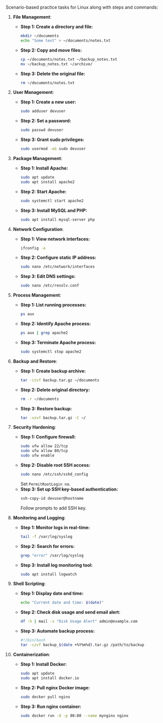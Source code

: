 Scenario-based practice tasks for Linux along with steps and commands:

1. **File Management**:
   - **Step 1: Create a directory and file:**
     ```bash
     mkdir ~/documents
     echo "Some text" > ~/documents/notes.txt
     ```
   - **Step 2: Copy and move files:**
     ```bash
     cp ~/documents/notes.txt ~/backup_notes.txt
     mv ~/backup_notes.txt ~/archive/
     ```
   - **Step 3: Delete the original file:**
     ```bash
     rm ~/documents/notes.txt
     ```

2. **User Management**:
   - **Step 1: Create a new user:**
     ```bash
     sudo adduser devuser
     ```
   - **Step 2: Set a password:**
     ```bash
     sudo passwd devuser
     ```
   - **Step 3: Grant sudo privileges:**
     ```bash
     sudo usermod -aG sudo devuser
     ```

3. **Package Management**:
   - **Step 1: Install Apache:**
     ```bash
     sudo apt update
     sudo apt install apache2
     ```
   - **Step 2: Start Apache:**
     ```bash
     sudo systemctl start apache2
     ```
   - **Step 3: Install MySQL and PHP:**
     ```bash
     sudo apt install mysql-server php
     ```

4. **Network Configuration**:
   - **Step 1: View network interfaces:**
     ```bash
     ifconfig -a
     ```
   - **Step 2: Configure static IP address:**
     ```bash
     sudo nano /etc/network/interfaces
     ```
   - **Step 3: Edit DNS settings:**
     ```bash
     sudo nano /etc/resolv.conf
     ```

5. **Process Management**:
   - **Step 1: List running processes:**
     ```bash
     ps aux
     ```
   - **Step 2: Identify Apache process:**
     ```bash
     ps aux | grep apache2
     ```
   - **Step 3: Terminate Apache process:**
     ```bash
     sudo systemctl stop apache2
     ```

6. **Backup and Restore**:
   - **Step 1: Create backup archive:**
     ```bash
     tar -czvf backup.tar.gz ~/documents
     ```
   - **Step 2: Delete original directory:**
     ```bash
     rm -r ~/documents
     ```
   - **Step 3: Restore backup:**
     ```bash
     tar -xzvf backup.tar.gz -C ~/
     ```

7. **Security Hardening**:
   - **Step 1: Configure firewall:**
     ```bash
     sudo ufw allow 22/tcp
     sudo ufw allow 80/tcp
     sudo ufw enable
     ```
   - **Step 2: Disable root SSH access:**
     ```bash
     sudo nano /etc/ssh/sshd_config
     ```
     Set `PermitRootLogin no`.
   - **Step 3: Set up SSH key-based authentication:**
     ```bash
     ssh-copy-id devuser@hostname
     ```
     Follow prompts to add SSH key.

8. **Monitoring and Logging**:
   - **Step 1: Monitor logs in real-time:**
     ```bash
     tail -f /var/log/syslog
     ```
   - **Step 2: Search for errors:**
     ```bash
     grep "error" /var/log/syslog
     ```
   - **Step 3: Install log monitoring tool:**
     ```bash
     sudo apt install logwatch
     ```

9. **Shell Scripting**:
   - **Step 1: Display date and time:**
     ```bash
     echo "Current date and time: $(date)"
     ```
   - **Step 2: Check disk usage and send email alert:**
     ```bash
     df -h | mail -s "Disk Usage Alert" admin@example.com
     ```
   - **Step 3: Automate backup process:**
     ```bash
     #!/bin/bash
     tar -czvf backup_$(date +%Y%m%d).tar.gz /path/to/backup
     ```

10. **Containerization**:
    - **Step 1: Install Docker:**
      ```bash
      sudo apt update
      sudo apt install docker.io
      ```
    - **Step 2: Pull nginx Docker image:**
      ```bash
      sudo docker pull nginx
      ```
    - **Step 3: Run nginx container:**
      ```bash
      sudo docker run -d -p 80:80 --name mynginx nginx
      ```


